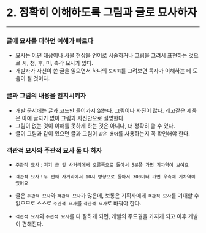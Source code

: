 # 2. 정확히 이해하도록 그림과 글로 묘사하자

---

### 글에 묘사를 더하면 이해가 빠르다

- 묘사는 어떤 대상이나 사물 현상을 언어로 서술하거나 그림을 그려서 표현하는 것으로 시, 청, 후, 미, 촉각 묘사가 있다.
- 개발자가 자신이 쓴 글을 읽으면서 하나의 `도식화`를 그려보면 독자가 이해하는 데 도움이 될 것이다.

### 글과 그림의 내용을 일치시키자

- 개발 문서에는 글과 코드만 들어가지 않는다. 그림이나 사진이 많다. 레고같은 제품은 아예 글자가 없이 그림과 사진만으로 설명한다.
- 그림이 없는 것이 이해를 못하게 하는 것은 아니나, 더 정확히 쓸 수 있다.
- 글이 그림과 같이 있으면 글과 그림이 `같은 용어`를 사용하는지 꼭 확인해야 한다.

### 객관적 묘사와 주관적 묘사 둘 다 하자

- `주관적 묘사` : `저기 큰 앞 사거리에서 오른쪽으로 돌아서 5분쯤 가면 기차역이 보여요`
- `객관적 묘사` : `두 번째 사거리에서 10시 방향으로 돌아서 300미터 가면 우측에 기차역이 있어요`

- 글은 `주관적 묘사`와 `객관적 묘사`가 많은데, 보통은 기획자에게 `객관적 묘사`를 기대할 수 없으므로 스스로 `주관적 묘사`를 `객관적 묘사`로 바꿔야 한다.
- `객관적 묘사`와 `주관적 묘사`를 다 잘하게 되면, 개발의 주도권을 가지게 되고 이후 개발이 편해진다.